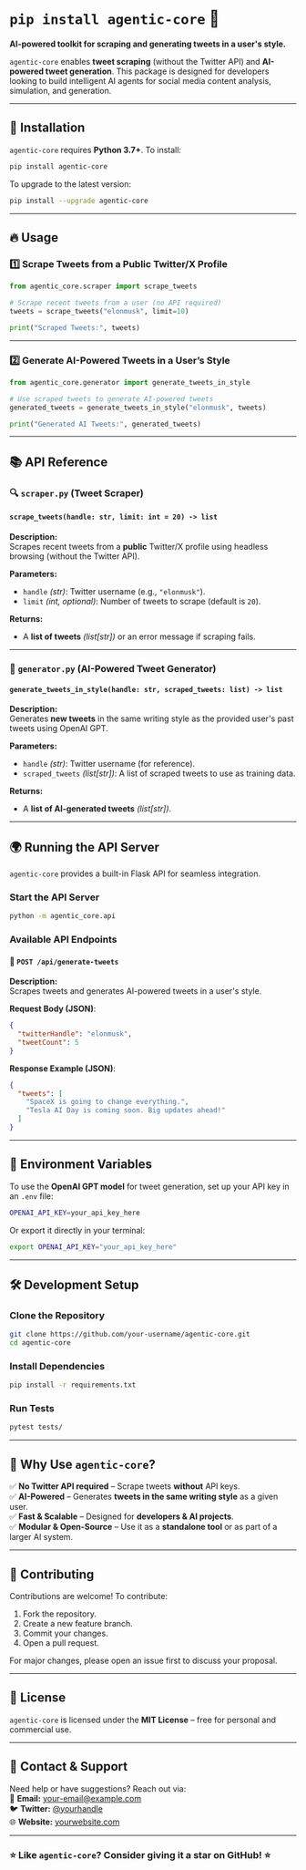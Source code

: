 # `pip install agentic-core` 🧠  
**AI-powered toolkit for scraping and generating tweets in a user's style.**

`agentic-core` enables **tweet scraping** (without the Twitter API) and **AI-powered tweet generation**. This package is designed for developers looking to build intelligent AI agents for social media content analysis, simulation, and generation.

---

## 🚀 **Installation**  
`agentic-core` requires **Python 3.7+**. To install:  

```sh
pip install agentic-core
```

To upgrade to the latest version:
```sh
pip install --upgrade agentic-core
```

---

## 🔥 **Usage**
### 1️⃣ **Scrape Tweets from a Public Twitter/X Profile**
```python
from agentic_core.scraper import scrape_tweets

# Scrape recent tweets from a user (no API required)
tweets = scrape_tweets("elonmusk", limit=10)

print("Scraped Tweets:", tweets)
```

---

### 2️⃣ **Generate AI-Powered Tweets in a User’s Style**
```python
from agentic_core.generator import generate_tweets_in_style

# Use scraped tweets to generate AI-powered tweets
generated_tweets = generate_tweets_in_style("elonmusk", tweets)

print("Generated AI Tweets:", generated_tweets)
```

---

## 📚 **API Reference**
### **🔍 `scraper.py` (Tweet Scraper)**
#### `scrape_tweets(handle: str, limit: int = 20) -> list`
**Description:**  
Scrapes recent tweets from a **public** Twitter/X profile using headless browsing (without the Twitter API).  

**Parameters:**
- `handle` _(str)_: Twitter username (e.g., `"elonmusk"`).
- `limit` _(int, optional)_: Number of tweets to scrape (default is `20`).

**Returns:**
- A **list of tweets** _(list[str])_ or an error message if scraping fails.

---

### **🤖 `generator.py` (AI-Powered Tweet Generator)**
#### `generate_tweets_in_style(handle: str, scraped_tweets: list) -> list`
**Description:**  
Generates **new tweets** in the same writing style as the provided user's past tweets using OpenAI GPT.

**Parameters:**
- `handle` _(str)_: Twitter username (for reference).
- `scraped_tweets` _(list[str])_: A list of scraped tweets to use as training data.

**Returns:**
- A **list of AI-generated tweets** _(list[str])_.

---

## 🌍 **Running the API Server**
`agentic-core` provides a built-in Flask API for seamless integration.

### **Start the API Server**
```sh
python -m agentic_core.api
```

### **Available API Endpoints**
#### 🔹 `POST /api/generate-tweets`
**Description:**  
Scrapes tweets and generates AI-powered tweets in a user's style.

**Request Body (JSON)**:
```json
{
  "twitterHandle": "elonmusk",
  "tweetCount": 5
}
```

**Response Example (JSON)**:
```json
{
  "tweets": [
    "SpaceX is going to change everything.",
    "Tesla AI Day is coming soon. Big updates ahead!"
  ]
}
```

---

## 🔑 **Environment Variables**
To use the **OpenAI GPT model** for tweet generation, set up your API key in an `.env` file:

```sh
OPENAI_API_KEY=your_api_key_here
```

Or export it directly in your terminal:
```sh
export OPENAI_API_KEY="your_api_key_here"
```

---

## 🛠️ **Development Setup**
### **Clone the Repository**
```sh
git clone https://github.com/your-username/agentic-core.git
cd agentic-core
```

### **Install Dependencies**
```sh
pip install -r requirements.txt
```

### **Run Tests**
```sh
pytest tests/
```

---

## 🚀 **Why Use `agentic-core`?**
✅ **No Twitter API required** – Scrape tweets **without** API keys.  
✅ **AI-Powered** – Generates **tweets in the same writing style** as a given user.  
✅ **Fast & Scalable** – Designed for **developers & AI projects**.  
✅ **Modular & Open-Source** – Use it as a **standalone tool** or as part of a larger AI system.  

---

## 🤝 **Contributing**
Contributions are welcome! To contribute:
1. Fork the repository.
2. Create a new feature branch.
3. Commit your changes.
4. Open a pull request.

For major changes, please open an issue first to discuss your proposal.

---

## 📝 **License**
`agentic-core` is licensed under the **MIT License** – free for personal and commercial use.

---

## 📩 **Contact & Support**
Need help or have suggestions? Reach out via:  
📧 **Email:** [your-email@example.com](mailto:your-email@example.com)  
🐦 **Twitter:** [@yourhandle](https://twitter.com/yourhandle)  
🌐 **Website:** [yourwebsite.com](https://yourwebsite.com)  

---

### ⭐ **Like `agentic-core`? Consider giving it a star on GitHub!** ⭐

